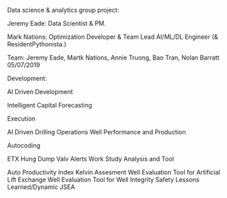 Data science & analytics group project:

Jeremy Eade: Data Scientist & PM.

Mark Nations: Optimization Developer & Team Lead AI/ML/DL Engineer (& ResidentPythonista.)

Team: Jeremy Eade, Martk Nations, Annie Truong, Bao Tran, Nolan Barratt
05/07/2019


Development:

AI Driven Development

Intelligent Capital Forecasting

Execution

AI Driven Drilling
Operations
Well Performance and Production

Autocoding

ETX Hung Dump Valv Alerts
Work Study Analysis and Tool

Auto Productivity Index
Kelvin Assesment
Well Evaluation Tool for Artificial Lift Exchange
Well Evaluation Tool for Well Integrity
Safety
Lessons Learned/Dynamic JSEA
